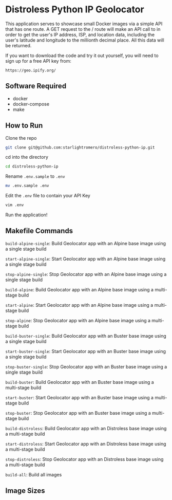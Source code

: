 # Distroless Python IP Geolocator

This application serves to showcase small Docker images via a simple API that has one route. A GET request to the / route will make an API call to in order to get the user's IP address, ISP, and location data, including the user's latitude and longitude to the millionth decimal place. All this data will be returned.

If you want to download the code and try it out yourself, you will need to sign up for a free API key from:

```
https://geo.ipify.org/
```

## Software Required

- docker
- docker-compose
- make

## How to Run

Clone the repo
```zsh
git clone git@github.com:starlightromero/distroless-python-ip.git
```

cd into the directory
```zsh
cd distroless-python-ip
```

Rename `.env.sample` to `.env`
```zsh
mv .env.sample .env
```

Edit the `.env` file to contain your API Key
```zsh
vim .env
```

Run the application!


## Makefile Commands

`build-alpine-single`: Build Geolocator app with an Alpine base image using a single stage build

`start-alpine-single`: Start Geolocator app with an Alpine base image using a single stage build

`stop-alpine-single`: Stop Geolocator app with an Alpine base image using a single stage build

`build-alpine`: Build Geolocator app with an Alpine base image using a multi-stage build

`start-alpine`: Start Geolocator app with an Alpine base image using a multi-stage build

`stop-alpine`: Stop Geolocator app with an Alpine base image using a multi-stage build

`build-buster-single`: Build Geolocator app with an Buster base image using a single stage build

`start-buster-single`: Start Geolocator app with an Buster base image using a single stage build

`stop-buster-single`: Stop Geolocator app with an Buster base image using a single stage build

`build-buster`: Build Geolocator app with an Buster base image using a multi-stage build

`start-buster`: Start Geolocator app with an Buster base image using a multi-stage build

`stop-buster`: Stop Geolocator app with an Buster base image using a multi-stage build

`build-distroless`: Build Geolocator app with an Distroless base image using a multi-stage build

`start-distroless`: Start Geolocator app with an Distroless base image using a multi-stage build

`stop-distroless`: Stop Geolocator app with an Distroless base image using a multi-stage build

`build-all`: Build all images

## Image Sizes
```
```